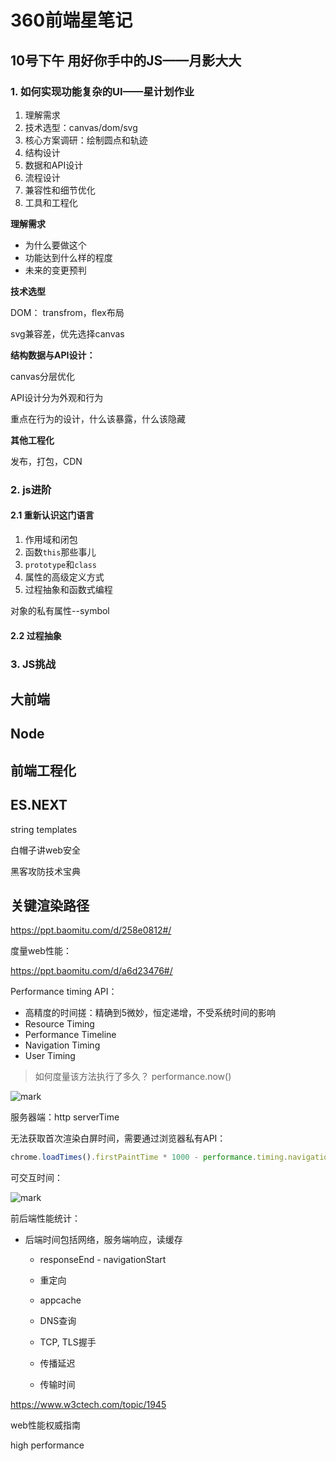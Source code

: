 # 360前端星笔记

## 10号下午 用好你手中的JS——月影大大

### 1. 如何实现功能复杂的UI——星计划作业

1. 理解需求
2. 技术选型：canvas/dom/svg
3. 核心方案调研：绘制圆点和轨迹
4. 结构设计
5. 数据和API设计
6. 流程设计
7. 兼容性和细节优化
8. 工具和工程化

**理解需求**

* 为什么要做这个
* 功能达到什么样的程度
* 未来的变更预判

**技术选型**

DOM： transfrom，flex布局

svg兼容差，优先选择canvas

**结构数据与API设计：**

canvas分层优化

API设计分为外观和行为

重点在行为的设计，什么该暴露，什么该隐藏

**其他工程化**

发布，打包，CDN

### 2. js进阶

#### 2.1 重新认识这门语言

1. 作用域和闭包
2. 函数`this`那些事儿
3. `prototype`和`class`
4. 属性的高级定义方式
5. 过程抽象和函数式编程

对象的私有属性--symbol

#### 2.2 过程抽象

### 3. JS挑战

## 大前端  

## Node

## 前端工程化

## ES.NEXT

string templates

白帽子讲web安全

黑客攻防技术宝典

## 关键渲染路径

https://ppt.baomitu.com/d/258e0812#/

度量web性能：

https://ppt.baomitu.com/d/a6d23476#/

Performance timing API：

* 高精度的时间搓：精确到5微妙，恒定递增，不受系统时间的影响
* Resource Timing
* Performance Timeline
* Navigation Timing
* User Timing

> 如何度量该方法执行了多久？ performance.now()

![mark](http://ogzrgstml.bkt.clouddn.com/blog/20170414/141617368.png)

服务器端：http serverTime

无法获取首次渲染白屏时间，需要通过浏览器私有API：

```javascript
chrome.loadTimes().firstPaintTime * 1000 - performance.timing.navigationStart
```

可交互时间： 

![mark](http://ogzrgstml.bkt.clouddn.com/blog/20170414/150036226.png)



前后端性能统计：

* 后端时间包括网络，服务端响应，读缓存

  - responseEnd - navigationStart


  - 重定向
  - appcache
  - DNS查询
  - TCP, TLS握手
  - 传播延迟
  - 传输时间

https://www.w3ctech.com/topic/1945

web性能权威指南 

high performance

